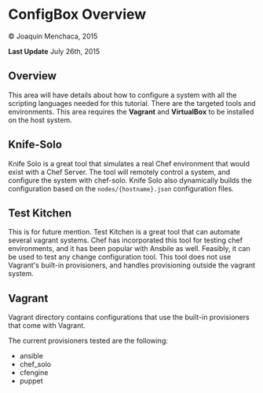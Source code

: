 # ConfigBox Overview

© Joaquin Menchaca, 2015

**Last Update** July 26th, 2015

## Overview

This area will have details about how to configure a system with all the scripting languages needed for this tutorial.  There are the targeted tools and environments.  This area requires the **Vagrant** and **VirtualBox** to be installed on the host system.

## Knife-Solo

Knife Solo is a great tool that simulates a real Chef environment that would exist with a Chef Server.  The tool will remotely control a system, and configure the system with chef-solo.  Knife Solo also dynamically builds the configuration based on the `nodes/{hostname}.json` configuration files.

## Test Kitchen

This is for future mention.  Test Kitchen is a great tool that can automate several vagrant systems.  Chef has incorporated this tool for testing chef environments, and it has been popular with Ansbile as well.  Feasibly, it can be used to test any change configuration tool.  This tool does not use Vagrant's built-in provisioners, and handles provisioning outside the vagrant system.

## Vagrant

Vagrant directory contains configurations that use the built-in provisioners that come with Vagrant.

The current provisioners tested are the following:

  * ansible
  * chef_solo
  * cfengine
  * puppet
